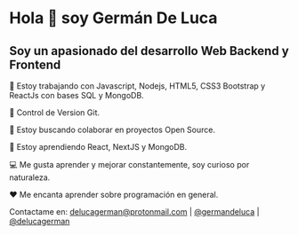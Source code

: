 # Hola 👋 soy Germán De Luca

## Soy un apasionado del desarrollo Web Backend y Frontend


🔭 Estoy trabajando con Javascript, Nodejs, HTML5, CSS3 Bootstrap y ReactJs con bases SQL y MongoDB.

🔀 Control de Version Git.

🤝 Estoy buscando colaborar en proyectos Open Source.

🌱 Estoy aprendiendo React, NextJS y MongoDB.

💻 Me gusta aprender y mejorar constantemente, soy curioso por naturaleza.

❤️ Me encanta aprender sobre programación en general.


Contactame en:
delucagerman@protonmail.com |
[@germandeluca](https://twitter.com/germandeluca) |
[@delucagerman](https://www.instagram.com/delucagerman/?hl=es)

